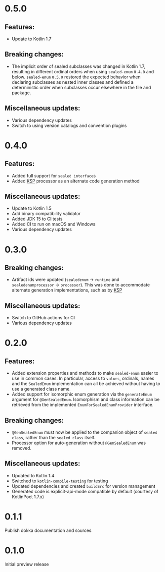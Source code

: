 # 0.5.0
## Features:
- Update to Kotlin 1.7

## Breaking changes:
- The implicit order of sealed subclasses was changed in Kotlin 1.7, resulting in different ordinal orders when using `sealed-enum` `0.4.0` and below.
  `sealed-enum` `0.5.0` restored the expected behavior when declaring subclasses as nested inner classes and defined a deterministic order when subclasses occur elsewhere in the file and package. 

## Miscellaneous updates:
- Various dependency updates
- Switch to using version catalogs and convention plugins

# 0.4.0
## Features:
- Added full support for `sealed interface`s
- Added [KSP](https://github.com/google/ksp) processor as an alternate code generation method 

## Miscellaneous updates:
- Update to Kotlin 1.5
- Add binary compatibility validator
- Added JDK 15 to CI tests
- Added CI to run on macOS and Windows
- Various dependency updates

# 0.3.0
## Breaking changes:
- Artifact ids were updated (`sealedenum` -> `runtime` and `sealedenumprocessor` -> `processor`).
  This was done to accommodate alternate generation implementations, such as by [KSP](https://github.com/google/ksp)

## Miscellaneous updates:
- Switch to GitHub actions for CI
- Various dependency updates

# 0.2.0
## Features:
- Added extension properties and methods to make `sealed-enum` easier to use in common cases.
  In particular, access to `values`, ordinals, names and the `SealedEnum` implementation can all be achieved without having to use a generated class name.
- Added support for isomorphic enum generation via the `generateEnum` argument for `@GenSealedEnum`.
  Isomorphism and class information can be retrieved from the implemented `EnumForSealedEnumProvider` interface.

## Breaking changes:
- `@GenSealedEnum` must now be applied to the companion object of `sealed class`, rather than the `sealed class` itself.
- Processor option for auto-generation without `@GenSealedEnum` was removed.

## Miscellaneous updates:
- Updated to Kotlin 1.4
- Switched to [`kotlin-compile-testing`](https://github.com/tschuchortdev/kotlin-compile-testing) for testing
- Updated dependencies and created `buildSrc` for version management
- Generated code is explicit-api-mode compatible by default (courtesy of KotlinPoet 1.7.x)

# 0.1.1
Publish dokka documentation and sources

# 0.1.0
Initial preview release
